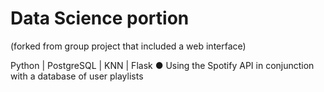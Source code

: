 # Data Science portion
(forked from group project that included a web interface)

Python | PostgreSQL | KNN | Flask
● Using the Spotify API in conjunction with a database of user playlists

